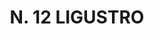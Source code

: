 ---
title: "N. 12 LIGUSTRO"
plant-name: "N. 12"
plant-number: "012"
plant-xml: "/assets/xml/plant012.xml"
plant-img1: "/assets/img/plant012_verso.jpg"
plant-img2: "/assets/img/plant012.jpg"
plant-title: "N. 12 LIGUSTRO"
plant-taxon-link: "http://www.worldfloraonline.org/taxon/wfo-000081598"
plant-taxon-link: "[Ligustrum vulgare L.]"
layout: single-xml
---